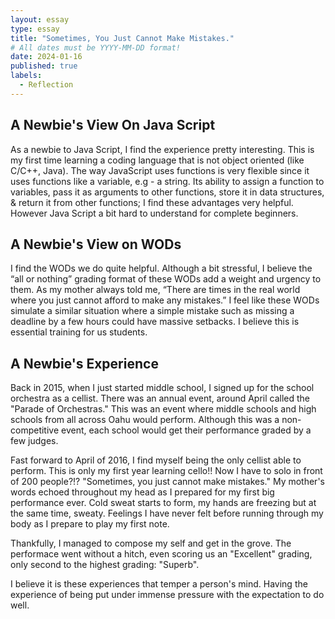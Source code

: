 ```yaml
---
layout: essay
type: essay
title: "Sometimes, You Just Cannot Make Mistakes."
# All dates must be YYYY-MM-DD format!
date: 2024-01-16
published: true
labels:
  - Reflection
---
```


## A Newbie's View On Java Script

As a newbie to Java Script, I find the experience pretty interesting. This is my first time learning a coding language that is not object oriented (like C/C++, Java). The way JavaScript uses functions is very flexible since it uses functions like a variable, e.g - a string. Its ability to assign a function to variables, pass it as arguments to other functions, store it in data structures, & return it from other functions; I find these advantages very helpful. However Java Script a bit hard to understand for complete beginners.

## A Newbie's View on WODs

I find the WODs we do quite helpful. Although a bit stressful, I believe the “all or nothing” grading format of these WODs add a weight and urgency to them. As my mother always told me, “There are times in the real world where you just cannot afford to make any mistakes.” I feel like these WODs simulate a similar situation where a simple mistake such as missing a deadline by a few hours could have massive setbacks. I believe this is essential training for us students.

## A Newbie's Experience

Back in 2015, when I just started middle school, I signed up for the school orchestra as a cellist. There was an annual event, around April called the "Parade of Orchestras." This was an event where middle schools and high schools from all across Oahu would perform. Although this was a non-competitive event, each school would get their performance graded by a few judges. 

Fast forward to April of 2016, I find myself being the only cellist able to perform. This is only my first year learning cello!! Now I have to solo in front of 200 people?!? "Sometimes, you just cannot make mistakes." My mother's words echoed throughout my head as I prepared for my first big performance ever. Cold sweat starts to form, my hands are freezing but at the same time, sweaty. Feelings I have never felt before running through my body as I prepare to play my first note.

Thankfully, I managed to compose my self and get in the grove. The performace went without a hitch, even scoring us an "Excellent" grading, only second to the highest grading: "Superb".

I believe it is these experiences that temper a person's mind. Having the experience of being put under immense pressure with the expectation to do well. 
